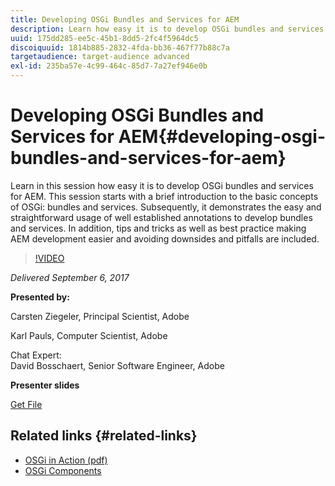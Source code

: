 ```yaml
---
title: Developing OSGi Bundles and Services for AEM
description: Learn how easy it is to develop OSGi bundles and services for AEM. This session starts with a brief introduction to the basic concepts of OSGi.
uuid: 175dd285-ee5c-45b1-8dd5-2fc4f5964dc5
discoiquuid: 1814b885-2832-4fda-bb36-467f77b88c7a
targetaudience: target-audience advanced
exl-id: 235ba57e-4c99-464c-85d7-7a27ef946e0b
---
```

# Developing OSGi Bundles and Services for AEM{#developing-osgi-bundles-and-services-for-aem}

Learn in this session how easy it is to develop OSGi bundles and services for AEM. This session starts with a brief introduction to the basic concepts of OSGi: bundles and services. Subsequently, it demonstrates the easy and straightforward usage of well established annotations to develop bundles and services. In addition, tips and tricks as well as best practice making AEM development easier and avoiding downsides and pitfalls are included.

>[!VIDEO](https://video.tv.adobe.com/v/19654/?quality=9)

*Delivered September 6, 2017*

**Presented by:**

Carsten Ziegeler, Principal Scientist, Adobe

Karl Pauls, Computer Scientist, Adobe  
  
Chat Expert:  
David Bosschaert, Senior Software Engineer, Adobe

**Presenter slides**

[Get File](assets/aem-gems-osgi-best-practices-090617.pdf)

## Related links {#related-links}

* [OSGi in Action (pdf)](https://manning-content.s3.amazonaws.com/download/9/86fba2b-2ea2-48cc-855d-39e06df49ceb/OSGIiAsamplech1.pdf)
* [OSGi Components](https://blog.osoco.de/2015/08/osgi-components-simply-simple-part-i/)